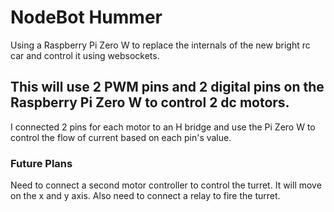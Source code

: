 # NodeBot Hummer
Using a Raspberry Pi Zero W to replace the internals of the new bright rc car and control it using websockets.

## This will use 2 PWM pins and 2 digital pins on the Raspberry Pi Zero W to control 2 dc motors. 
I connected 2 pins for each motor to an H bridge and use the Pi Zero W to control the flow of current based on each pin's value.

### Future Plans
Need to connect a second motor controller to control the turret. It will move on the x and y axis.
Also need to connect a relay to fire the turret.
